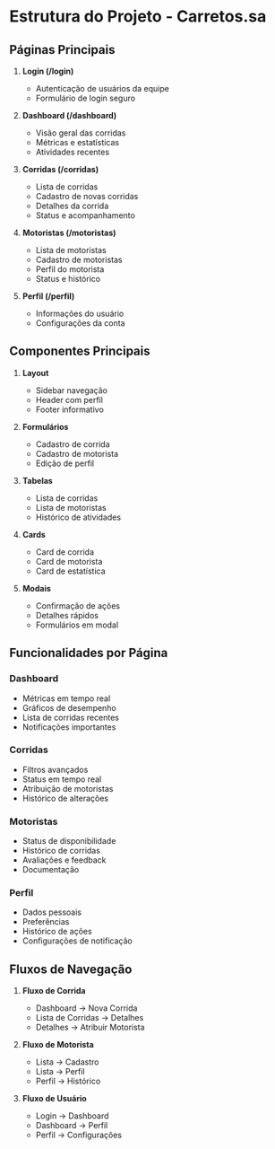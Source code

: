 # Estrutura do Projeto - Carretos.sa

## Páginas Principais

1. **Login (/login)**
   - Autenticação de usuários da equipe
   - Formulário de login seguro

2. **Dashboard (/dashboard)**
   - Visão geral das corridas
   - Métricas e estatísticas
   - Atividades recentes

3. **Corridas (/corridas)**
   - Lista de corridas
   - Cadastro de novas corridas
   - Detalhes da corrida
   - Status e acompanhamento

4. **Motoristas (/motoristas)**
   - Lista de motoristas
   - Cadastro de motoristas
   - Perfil do motorista
   - Status e histórico

5. **Perfil (/perfil)**
   - Informações do usuário
   - Configurações da conta

## Componentes Principais

1. **Layout**
   - Sidebar navegação
   - Header com perfil
   - Footer informativo

2. **Formulários**
   - Cadastro de corrida
   - Cadastro de motorista
   - Edição de perfil

3. **Tabelas**
   - Lista de corridas
   - Lista de motoristas
   - Histórico de atividades

4. **Cards**
   - Card de corrida
   - Card de motorista
   - Card de estatística

5. **Modais**
   - Confirmação de ações
   - Detalhes rápidos
   - Formulários em modal

## Funcionalidades por Página

### Dashboard
- Métricas em tempo real
- Gráficos de desempenho
- Lista de corridas recentes
- Notificações importantes

### Corridas
- Filtros avançados
- Status em tempo real
- Atribuição de motoristas
- Histórico de alterações

### Motoristas
- Status de disponibilidade
- Histórico de corridas
- Avaliações e feedback
- Documentação

### Perfil
- Dados pessoais
- Preferências
- Histórico de ações
- Configurações de notificação

## Fluxos de Navegação

1. **Fluxo de Corrida**
   - Dashboard → Nova Corrida
   - Lista de Corridas → Detalhes
   - Detalhes → Atribuir Motorista

2. **Fluxo de Motorista**
   - Lista → Cadastro
   - Lista → Perfil
   - Perfil → Histórico

3. **Fluxo de Usuário**
   - Login → Dashboard
   - Dashboard → Perfil
   - Perfil → Configurações
